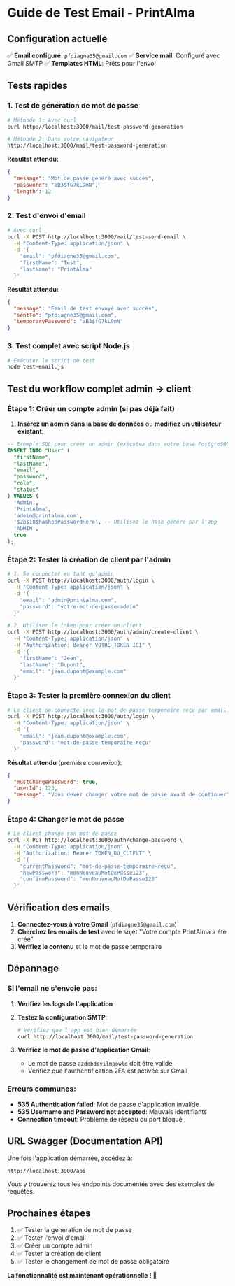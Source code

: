 # Guide de Test Email - PrintAlma

## Configuration actuelle

✅ **Email configuré**: `pfdiagne35@gmail.com`
✅ **Service mail**: Configuré avec Gmail SMTP
✅ **Templates HTML**: Prêts pour l'envoi

## Tests rapides

### 1. Test de génération de mot de passe

```bash
# Méthode 1: Avec curl
curl http://localhost:3000/mail/test-password-generation

# Méthode 2: Dans votre navigateur
http://localhost:3000/mail/test-password-generation
```

**Résultat attendu:**
```json
{
  "message": "Mot de passe généré avec succès",
  "password": "aB3$fG7kL9mN",
  "length": 12
}
```

### 2. Test d'envoi d'email

```bash
# Avec curl
curl -X POST http://localhost:3000/mail/test-send-email \
  -H "Content-Type: application/json" \
  -d '{
    "email": "pfdiagne35@gmail.com",
    "firstName": "Test",
    "lastName": "PrintAlma"
  }'
```

**Résultat attendu:**
```json
{
  "message": "Email de test envoyé avec succès",
  "sentTo": "pfdiagne35@gmail.com",
  "temporaryPassword": "aB3$fG7kL9mN"
}
```

### 3. Test complet avec script Node.js

```bash
# Exécuter le script de test
node test-email.js
```

## Test du workflow complet admin → client

### Étape 1: Créer un compte admin (si pas déjà fait)

1. **Insérez un admin dans la base de données** ou **modifiez un utilisateur existant**:

```sql
-- Exemple SQL pour créer un admin (exécutez dans votre base PostgreSQL)
INSERT INTO "User" (
  "firstName", 
  "lastName", 
  "email", 
  "password", 
  "role", 
  "status"
) VALUES (
  'Admin',
  'PrintAlma', 
  'admin@printalma.com',
  '$2b$10$hashedPasswordHere', -- Utilisez le hash généré par l'app
  'ADMIN',
  true
);
```

### Étape 2: Tester la création de client par l'admin

```bash
# 1. Se connecter en tant qu'admin
curl -X POST http://localhost:3000/auth/login \
  -H "Content-Type: application/json" \
  -d '{
    "email": "admin@printalma.com",
    "password": "votre-mot-de-passe-admin"
  }'

# 2. Utiliser le token pour créer un client
curl -X POST http://localhost:3000/auth/admin/create-client \
  -H "Content-Type: application/json" \
  -H "Authorization: Bearer VOTRE_TOKEN_ICI" \
  -d '{
    "firstName": "Jean",
    "lastName": "Dupont", 
    "email": "jean.dupont@example.com"
  }'
```

### Étape 3: Tester la première connexion du client

```bash
# Le client se connecte avec le mot de passe temporaire reçu par email
curl -X POST http://localhost:3000/auth/login \
  -H "Content-Type: application/json" \
  -d '{
    "email": "jean.dupont@example.com",
    "password": "mot-de-passe-temporaire-reçu"
  }'
```

**Résultat attendu** (première connexion):
```json
{
  "mustChangePassword": true,
  "userId": 123,
  "message": "Vous devez changer votre mot de passe avant de continuer"
}
```

### Étape 4: Changer le mot de passe

```bash
# Le client change son mot de passe
curl -X PUT http://localhost:3000/auth/change-password \
  -H "Content-Type: application/json" \
  -H "Authorization: Bearer TOKEN_DU_CLIENT" \
  -d '{
    "currentPassword": "mot-de-passe-temporaire-reçu",
    "newPassword": "monNouveauMotDePasse123",
    "confirmPassword": "monNouveauMotDePasse123"
  }'
```

## Vérification des emails

1. **Connectez-vous à votre Gmail** (`pfdiagne35@gmail.com`)
2. **Cherchez les emails de test** avec le sujet "Votre compte PrintAlma a été créé"
3. **Vérifiez le contenu** et le mot de passe temporaire

## Dépannage

### Si l'email ne s'envoie pas:

1. **Vérifiez les logs de l'application**
2. **Testez la configuration SMTP**:
   ```bash
   # Vérifiez que l'app est bien démarrée
   curl http://localhost:3000/mail/test-password-generation
   ```

3. **Vérifiez le mot de passe d'application Gmail**:
   - Le mot de passe `azdebdsvilmpowld` doit être valide
   - Vérifiez que l'authentification 2FA est activée sur Gmail

### Erreurs communes:

- **535 Authentication failed**: Mot de passe d'application invalide
- **535 Username and Password not accepted**: Mauvais identifiants
- **Connection timeout**: Problème de réseau ou port bloqué

## URL Swagger (Documentation API)

Une fois l'application démarrée, accédez à:
```
http://localhost:3000/api
```

Vous y trouverez tous les endpoints documentés avec des exemples de requêtes.

## Prochaines étapes

1. ✅ Tester la génération de mot de passe
2. ✅ Tester l'envoi d'email  
3. ✅ Créer un compte admin
4. ✅ Tester la création de client
5. ✅ Tester le changement de mot de passe obligatoire

**La fonctionnalité est maintenant opérationnelle ! 🎉** 